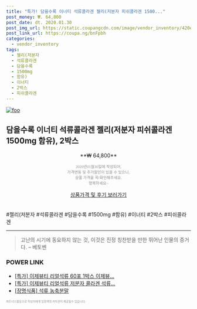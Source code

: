 ```yaml
--- 
title: "특가! 담을수록 이너티 석류콜라겐 젤리(저분자 피쉬콜라겐 1500..." 
post_money: ₩. 64,800 
post_date: dt. 2020.01.30 
post_img_url: https://static.coupangcdn.com/image/vendor_inventory/420e/e611283b5fb7f5cf2827ad8bdc818cc323f6a891820a8b630ac7d3e1d560.jpg 
post_link_url: https://coupa.ng/bnFpbh 
categories: 
  - vendor_inventory 
tags: 
  - 젤리(저분자 
  - 석류콜라겐 
  - 담을수록 
  - 1500mg 
  - 함유) 
  - 이너티 
  - 2박스 
  - 피쉬콜라겐 
--- 
```

[![foo](https://static.coupangcdn.com/image/vendor_inventory/420e/e611283b5fb7f5cf2827ad8bdc818cc323f6a891820a8b630ac7d3e1d560.jpg)](https://coupa.ng/bnFpbh) 

## 담을수록 이너티 석류콜라겐 젤리(저분자 피쉬콜라겐 1500mg 함유), 2박스 
<p style="text-align: center;">**₩ 64,800**</p> 
<p style="text-align: center;"><span style="color: #898c8f; font-family: Georgia,Times,serif; font-size: 0.75em;">2020년01월30일에 작성되어, <br>가격변동 및 추가할인이 있을 수 있으니,<br> 상품 가격을 꼭!확인해주세요.<br>행복하세요~</span> 
</p>	 
<div markdown="0" style="text-align: center;"><a href="https://coupa.ng/bnFpbh" class="btn btn--success">상품가격 및 후기 보러가기</a></div> 
<br><br> 
  #젤리(저분자 #석류콜라겐 #담을수록 #1500mg #함유) #이너티 #2박스 #피쉬콜라겐 
<hr> 

> 고난의 시기에 동요하지 않는 것, 이것은 진정 칭찬받을 만한 뛰어난 인물의 증거다. – 베토벤 


### POWER LINK

* <a href="https://blog.naver.com/sakai111/221788285183" target="_blank">[특가] 이제뷰티 리얼석류 60포 1박스 이제뷰...</a>
* <a href="https://blog.naver.com/santokki14/221789369160" target="_blank">[특가] 이제뷰티 리얼석류 저분자 콜라겐 석류...</a>
* <a href="https://blog.naver.com/sakai111/221784163899" target="_blank">[장명식품] 석류 농축분말</a>

<span style="color: #898c8f; font-family: Georgia,Times,serif; font-size: 0.55em;">파트너스활동으로 작성자에게 일정액의 커미션이 제공될수 있습니다.</span> 
